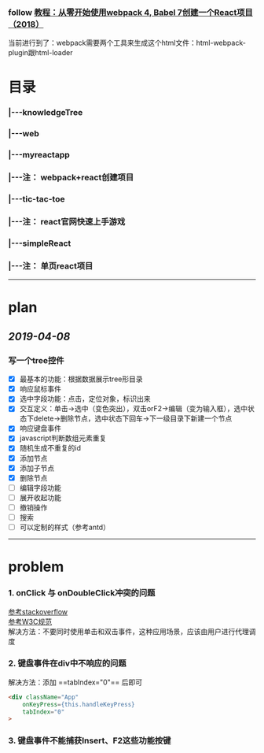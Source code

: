 ### follow [教程：从零开始使用webpack 4, Babel 7创建一个React项目（2018）](https://zhuanlan.zhihu.com/p/47704649)
当前进行到了：webpack需要两个工具来生成这个html文件：html-webpack-plugin跟html-loader

# 目录

### |---knowledgeTree
### |---web
###     |---myreactapp
###         |---注： webpack+react创建项目
###     |---tic-tac-toe
###         |---注： react官网快速上手游戏
###     |---simpleReact 
###         |---注： 单页react项目

-------------

# plan
## *2019-04-08*
### 写一个tree控件
- [x] 最基本的功能：根据数据展示tree形目录
- [X] 响应鼠标事件
- [X] 选中字段功能：点击，定位对象，标识出来
- [X] 交互定义：单击->选中（变色突出），双击orF2->编辑（变为输入框），选中状态下delete->删除节点，选中状态下回车->下一级目录下新建一个节点
- [X] 响应键盘事件
- [X] javascript判断数组元素重复
- [x] 随机生成不重复的id
- [X] 添加节点
- [X] 添加子节点
- [X] 删除节点
- [ ] 编辑字段功能
- [ ] 展开收起功能
- [ ] 撤销操作
- [ ] 搜索
- [ ] 可以定制的样式（参考antd）

--------------

# problem
### 1. onClick 与 onDoubleClick冲突的问题
[参考stackoverflow](https://stackoverflow.com/questions/25777826/onclick-works-but-ondoubleclick-is-ignored-on-react-component)  
[参考W3C规范](https://www.w3.org/TR/DOM-Level-3-Events/#event-type-dblclick)  
解决方法：不要同时使用单击和双击事件，这种应用场景，应该由用户进行代理调度  

### 2. 键盘事件在div中不响应的问题  
解决方法：添加 ==tabIndex="0"== 后即可
```html
<div className="App"
    onKeyPress={this.handleKeyPress}
    tabIndex="0"
>
```

### 3. 键盘事件不能捕获Insert、F2这些功能按键
